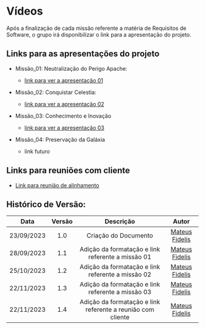 #   Vídeos

Após a finalização de cada missão referente a matéria de Requisitos de Software, o grupo irá disponibilizar o link para a apresentação do projeto.

##  Links para as apresentações do projeto

- Missão_01: Neutralização do Perigo Apache:
    - [link para ver a apresentação 01](https://youtu.be/CJ-X07qTTNk)

- Missão_02: Conquistar Celestia:
    - [link para ver a apresentação 02](https://youtu.be/dXoMrn9OYnk)

- Missão_03: Conhecimento e Inovação
    - [link para ver a apresentação 03](https://youtu.be/jQOgmzqdUR0)

- Missão_04: Preservação da Galáxia
    - link futuro

##  Links para reuniões com cliente

 - [Link para reunião de alinhamento](https://drive.google.com/file/d/1ToT1Zbhcx6vXpCWrcFd0Md-RElb-S-bx/view?usp=sharing)

##  Histórico de Versão:

| **Data** | **Versão** | **Descrição** | **Autor** |
| :--------: | :--------: | :--------:  | :--------: | 
| 23/09/2023 | 1.0 | Criação do Documento  | [Mateus Fidelis](https://github.com/MatsFidelis)  |
| 28/09/2023 | 1.1 | Adição da formatação e link referente a missão 01 |  [Mateus Fidelis](https://github.com/MatsFidelis)  |
| 25/10/2023 | 1.2 | Adição da formatação e link referente a missão 02 |  [Mateus Fidelis](https://github.com/MatsFidelis)  |
| 22/11/2023 | 1.3 | Adição da formatação e link referente a missão 03 |  [Mateus Fidelis](https://github.com/MatsFidelis)  |
| 22/11/2023 | 1.4 | Adição da formatação e link referente a reunião com cliente |  [Mateus Fidelis](https://github.com/MatsFidelis)  |
